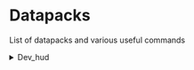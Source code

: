 
# Datapacks

List of datapacks and various useful commands

<details>
<summary>Dev_hud</summary>

Initializes the datapack
```javascript
/trigger dev_hud
```
Displays the menu that allows you to configure the datapack
```javascript
/trigger dev_hud_menu
```
Uninstall the datapack by removing all scoreboards and tags
```javascript
/trigger dev_hud_uninstall
```
</details>
